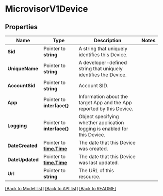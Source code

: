 # MicrovisorV1Device

## Properties

Name | Type | Description | Notes
------------ | ------------- | ------------- | -------------
**Sid** | Pointer to **string** | A string that uniquely identifies this Device. |
**UniqueName** | Pointer to **string** | A developer-defined string that uniquely identifies the Device. |
**AccountSid** | Pointer to **string** | Account SID. |
**App** | Pointer to **interface{}** | Information about the target App and the App reported by this Device. |
**Logging** | Pointer to **interface{}** | Object specifying whether application logging is enabled for this Device. |
**DateCreated** | Pointer to [**time.Time**](time.Time.md) | The date that this Device was created. |
**DateUpdated** | Pointer to [**time.Time**](time.Time.md) | The date that this Device was last updated. |
**Url** | Pointer to **string** | The URL of this resource. |

[[Back to Model list]](../README.md#documentation-for-models) [[Back to API list]](../README.md#documentation-for-api-endpoints) [[Back to README]](../README.md)



